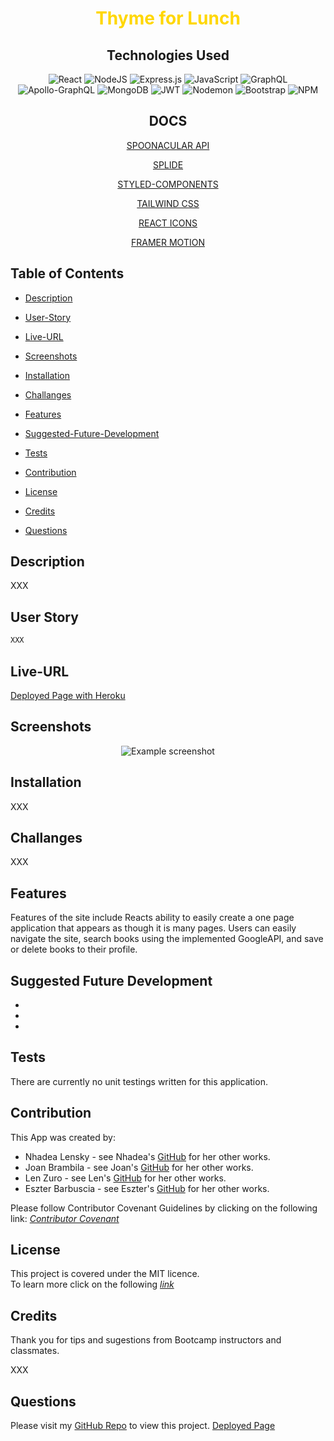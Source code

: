 <div align="center">
<h1>
<span style="color:gold">Thyme for Lunch</span> 
</h1>
<h2>Technologies Used</h2>

![React](https://img.shields.io/badge/react-%2320232a.svg?style=for-the-badge&logo=react&logoColor=%2361DAFB)
![NodeJS](https://img.shields.io/badge/node.js-6DA55F?style=for-the-badge&logo=node.js&logoColor=white)
![Express.js](https://img.shields.io/badge/express.js-%23404d59.svg?style=for-the-badge&logo=express&logoColor=%2361DAFB)
![JavaScript](https://img.shields.io/badge/javascript-%23323330.svg?style=for-the-badge&logo=javascript&logoColor=%23F7DF1E)
![GraphQL](https://img.shields.io/badge/GraphQL-E10098.svg?style=for-the-badge&logo=GraphQL&logoColor=white)
![Apollo-GraphQL](https://img.shields.io/badge/-ApolloGraphQL-311C87?style=for-the-badge&logo=apollo-graphql)
![MongoDB](https://img.shields.io/badge/MongoDB-%234ea94b.svg?style=for-the-badge&logo=mongodb&logoColor=white)
![JWT](https://img.shields.io/badge/JWT-black?style=for-the-badge&logo=JSON%20web%20tokens)
![Nodemon](https://img.shields.io/badge/Nodemon-76D04B.svg?style=for-the-badge&logo=Nodemon&logoColor=white)
![Bootstrap](https://img.shields.io/badge/Bootstrap-7952B3.svg?style=for-the-badge&logo=Bootstrap&logoColor=white)
![NPM](https://img.shields.io/badge/NPM-%23CB3837.svg?style=for-the-badge&logo=npm&logoColor=white)

<h2>DOCS</h2>

[SPOONACULAR API](https://spoonacular.com/food-api/docs)

[SPLIDE](https://splidejs.com/guides/options/) 

[STYLED-COMPONENTS](https://styled-components.com/docs) 

[TAILWIND CSS](https://tailwindcss.com/docs/installation) 

[REACT ICONS](https://react-icons.github.io/react-icons) 

[FRAMER MOTION](https://www.framer.com/motion/)
  
</div>

## Table of Contents

- [Description](#description)

- [User-Story](#user-story)

- [Live-URL](#live-url)

- [Screenshots](#screenshots)

- [Installation](#installation)

- [Challanges](#challanges)

- [Features](#features)

<!-- - [Usage-Information](#usage-information) -->

- [Suggested-Future-Development](#suggested-future-development)

- [Tests](#tests)

- [Contribution](#contribution)

- [License](#license)

- [Credits](#credits)

- [Questions](#questions)

## Description 
XXX

## User Story

```md
XXX
```

## Live-URL

[Deployed Page with Heroku](https://)

## Screenshots

<div align="center">

![Example screenshot](./)

</div>
  
## Installation 

XXX

## Challanges

XXX

## Features

Features of the site include Reacts ability to easily create a one page application that appears as though it is many pages. Users can easily navigate the site, search books using the implemented GoogleAPI, and save or delete books to their profile.

## Suggested Future Development

- 
- 
- 

## Tests
There are currently no unit testings written for this application.

## Contribution
This App was created by:

- Nhadea Lensky - see Nhadea's [GitHub](https://github.com/itsa-me-dea) for her other works.
- Joan Brambila - see Joan's [GitHub](https://github.com/JoanBrambila) for her other works.
- Len Zuro - see Len's [GitHub](https://github.com/LenZuro) for her other works.
- Eszter Barbuscia - see Eszter's [GitHub](https://github.com/Esztergb) for her other works.

Please follow Contributor Covenant Guidelines by clicking on the following link: 
*[Contributor Covenant](https://www.contributor-covenant.org/)*

## License
This project is covered under the MIT licence.  
To learn more click on the following *[link](https://opensource.org/licenses/MIT)*

##  Credits
Thank you for tips and sugestions from Bootcamp instructors and classmates. 

XXX

## Questions
Please visit my [GitHub Repo](https://github.com/Esztergb/Thyme-for-Lunch) to view this project.
[Deployed Page](https://thyme-for-lunch-ca35ba4e7fee.herokuapp.com/)